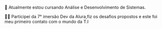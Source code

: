 🌱 Atualmente estou cursando Análise e Desenvolvimento de Sistemas.

👩‍💻 Participei da 7° imersão Dev da Alura,fiz os desafios propostos e este foi meu primeiro contato com o mundo da T.I